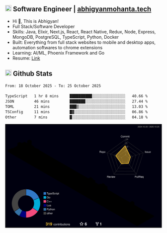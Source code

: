 ## <img src="https://media.giphy.com/media/v1.Y2lkPTc5MGI3NjExNjBuMTFuMDMxcjR0OXp2Zjk5Z3A2ajkzYWpiaDFmdWJhZzY2anM1MCZlcD12MV9naWZzX3NlYXJjaCZjdD1n/UcK7JalnjCz0k/giphy.gif" width="20" height="20" /> Software Engineer | [abhigyanmohanta.tech](https://abhigyanmohanta.tech)


- Hi 👋, This is Abhigyan!
- Full Stack/Software Developer
- Skills: Java, Elixir, Next.js, React, React Native, Redux, Node, Express, MongoDB, PostgreSQL, TypeScript, Python, Docker
- Built: Everything from full stack websites to mobile and desktop apps, automation softwares to chrome extensions
- Learning: AI/ML, Phoenix Framework and Go
- Resume: [Link](https://abhigyan-mohanta.github.io/resume/)


## <img src="https://media.giphy.com/media/v1.Y2lkPTc5MGI3NjExOTVzbjE3Z3F6bDhrNGtzYWpiODJkeTRhcHRqN3MwaGV2cTZ3ajR3eCZlcD12MV9naWZzX3NlYXJjaCZjdD1n/o0vwzuFwCGAFO/giphy.gif" width="20" height="20" /> Github Stats
<!--START_SECTION:waka-->

```txt
From: 18 October 2025 - To: 25 October 2025

TypeScript   1 hr 8 mins     ██████████░░░░░░░░░░░░░░░   40.66 %
JSON         46 mins         ███████░░░░░░░░░░░░░░░░░░   27.44 %
TOML         21 mins         ███▒░░░░░░░░░░░░░░░░░░░░░   13.03 %
TSConfig     11 mins         █▓░░░░░░░░░░░░░░░░░░░░░░░   06.86 %
Other        7 mins          █░░░░░░░░░░░░░░░░░░░░░░░░   04.18 %
```

<!--END_SECTION:waka-->
![](./profile-3d-contrib/profile-night-rainbow.svg)
